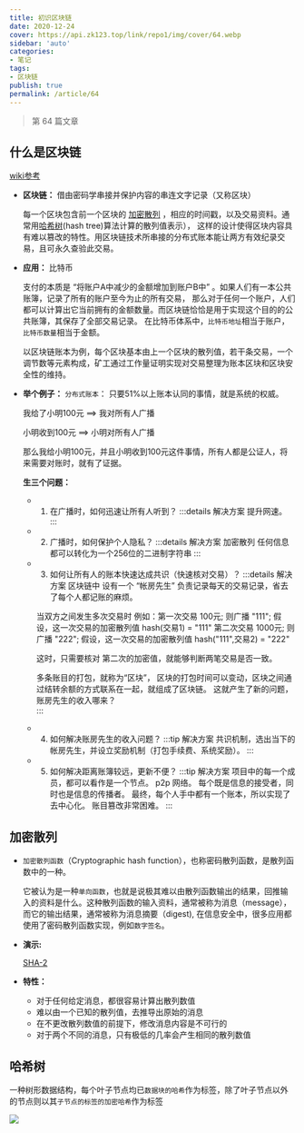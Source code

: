 ```yaml
---
title: 初识区块链
date: 2020-12-24
cover: https://api.zk123.top/link/repo1/img/cover/64.webp
sidebar: 'auto'
categories:
- 笔记
tags:
- 区块链
publish: true
permalink: /article/64
---
```


> 第 64 篇文章
<!-- more -->

## 什么是区块链
[wiki参考](https://zh.wikipedia.org/wiki/%E5%8C%BA%E5%9D%97%E9%93%BE)

- **区块链：** 借由密码学串接并保护内容的串连文字记录（又称区块）

    每一个区块包含前一个区块的 [加密散列](#加密散列) ，相应的时间戳，以及交易资料。通常用[哈希树](#哈希树)(hash tree)算法计算的散列值表示），
    这样的设计使得区块内容具有难以篡改的特性。用区块链技术所串接的分布式账本能让两方有效纪录交易，且可永久查验此交易。

- **应用：** 比特币

    支付的本质是 “将账户A中减少的金额增加到账户B中” 。如果人们有一本公共账簿，记录了所有的账户至今为止的所有交易，
    那么对于任何一个账户，人们都可以计算出它当前拥有的金额数量。而区块链恰恰是用于实现这个目的的公共账簿，其保存了全部交易记录。
    在比特币体系中，`比特币地址`相当于账户，`比特币数量`相当于金额。
    
    以区块链账本为例，每个区块基本由上一个区块的散列值，若干条交易，一个调节数等元素构成，矿工通过工作量证明实现对交易整理为账本区块和区块安全性的维持。
    
    
- **举个例子：**
`分布式账本`： 只要51%以上账本认同的事情，就是系统的权威。

    我给了小明100元 ==> 我对所有人广播
    
    小明收到100元  ==> 小明对所有人广播
    
    那么我给小明100元，并且小明收到100元这件事情，所有人都是公证人，将来需要对账时，就有了证据。
    
    **生三个问题：**
    - 1. 在广播时，如何迅速让所有人听到？
    :::details 解决方案
        提升网速。
    :::
    
    - 2. 广播时，如何保护个人隐私？
    :::details 解决方案
        加密散列
        任何信息都可以转化为一个256位的二进制字符串
    :::
    - 3. 如何让所有人的账本快速达成共识（快速核对交易）？
    :::details 解决方案
        区块链中 设有一个 “帐房先生” 负责记录每天的交易记录，省去了每个人都记账的麻烦。
        
        当双方之间发生多次交易时
        例如：第一次交易 100元;   则广播 "111";  假设，这一次交易的加密散列值 hash(交易1) = "111"
        第二次交易 1000元;    则广播 "222";    假设，这一次交易的加密散列值  hash("111",交易2) = "222"
        
        这时，只需要核对 第二次的加密值，就能够判断两笔交易是否一致。
        
        多条账目的打包，就称为“区块”， 区块的打包时间可以变动，区块之间通过结转余额的方式联系在一起，就组成了区块链。
        这就产生了新的问题，账房先生的收入哪来？        
    :::

    - 4. 如何解决账房先生的收入问题？
    :::tip 解决方案
        共识机制，选出当下的帐房先生，并设立奖励机制（打包手续费、系统奖励）。
    :::
    
    - 5. 如何解决距离账簿较远，更新不便？
    :::tip 解决方案
        项目中的每一个成员，都可以看作是一个节点。
        p2p 网络。  每个既是信息的接受者，同时也是信息的传播者。
        最终，每个人手中都有一个账本，所以实现了去中心化。 账目篡改非常困难。
    :::


## 加密散列
- `加密散列函数`（Cryptographic hash function），也称密码散列函数，是散列函数中的一种。
 
     它被认为是一种`单向函数`，也就是说极其难以由散列函数输出的结果，回推输入的资料是什么。这种散列函数的输入资料，通常被称为消息（message），而它的输出结果，通常被称为消息摘要（digest),
    在信息安全中，很多应用都使用了密码散列函数实现，例如`数字签名`。

- **演示:**

    [SHA-2](https://tool.oschina.net/encrypt?type=2)

- **特性：**
    - 对于任何给定消息，都很容易计算出散列数值
    - 难以由一个已知的散列值，去推导出原始的消息
    - 在不更改散列数值的前提下，修改消息内容是不可行的
    - 对于两个不同的消息，只有极低的几率会产生相同的散列数值


## 哈希树
一种树形数据结构，每个叶子节点均已`数据块的哈希`作为标签，除了叶子节点以外的节点则以其`子节点的标签的加密哈希`作为标签

![](https://api.zk123.top/link/repo1/img/2020/hash_tree.svg)
